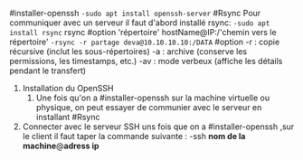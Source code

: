 #installer-openssh
	`-sudo apt install openssh-server`
#Rsync
	Pour communiquer avec un serveur il faut d'abord installé rsync:
		`-sudo apt install rsync`
	rsync #option 'répertoire' hostName@IP:/'chemin vers le répertoire' 
		`-rsync -r partage deva@10.10.10.10:/DATA`
#option
	-r : copie récursive (inclut les sous-répertoires)
	-a : archive (conserve les permissions, les timestamps, etc.)
	-av : mode verbeux (affiche les détails pendant le transfert)


1. Installation du OpenSSH
	1. Une fois qu'on a #installer-openssh sur la machine virtuelle ou physique, on peut essayer de communier avec le serveur en installant #Rsync 
2. Connecter avec le serveur SSH
	uns fois que on a #installer-openssh  ,sur le client il faut taper la	commande suivante :
		-ssh **nom de la machine**@**adress ip**
